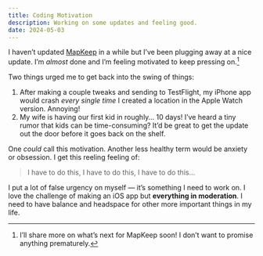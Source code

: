 ```yaml
---
title: Coding Motivation
description: Working on some updates and feeling good.
date: 2024-05-03
---
```


I haven’t updated [MapKeep](https://apps.apple.com/us/app/mapkeep/id6467408833) in a while but I’ve been plugging away at a nice update. I’m *almost* done and I’m feeling motivated to keep pressing on.[^1]

Two things urged me to get back into the swing of things:

1. After making a couple tweaks and sending to TestFlight, my iPhone app would crash *every single time* I created a location in the Apple Watch version. Annoying!
2. My wife is having our first kid in roughly… 10 days! I’ve heard a tiny rumor that kids can be time-consuming? It’d be great to get the update out the door before it goes back on the shelf.

One *could* call this motivation. Another less healthy term would be anxiety or obsession. I get this reeling feeling of:

> I have to do this, I have to do this, I have to do this…

 I put a lot of false urgency on myself — it’s something I need to work on. I love the challenge of making an iOS app but **everything in moderation**. I need to have balance and headspace for other more important things in my life.

[^1]: I’ll share more on what’s next for MapKeep soon! I don’t want to promise anything prematurely.